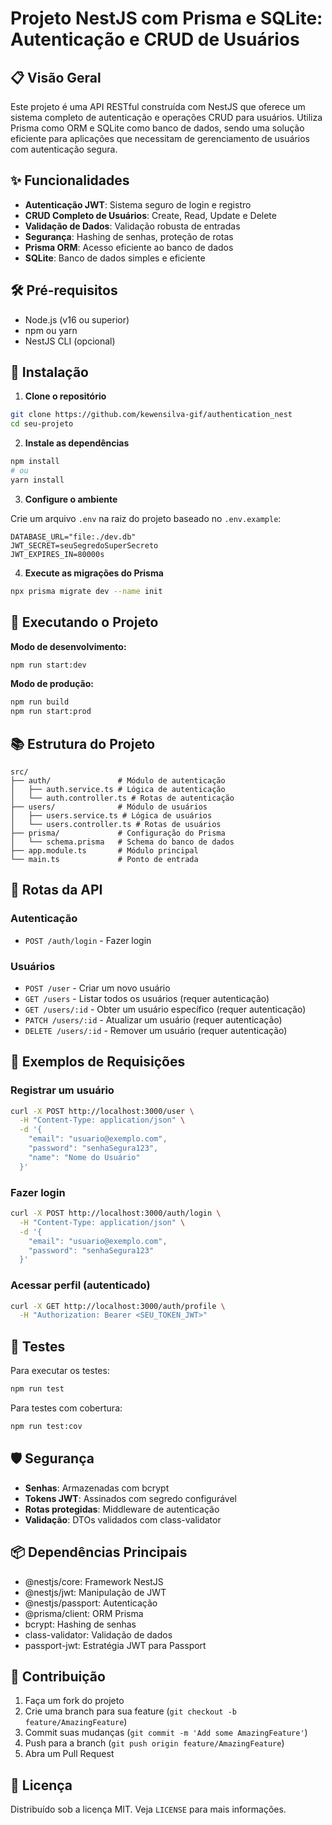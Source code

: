# Projeto NestJS com Prisma e SQLite: Autenticação e CRUD de Usuários

## 📋 Visão Geral

Este projeto é uma API RESTful construída com NestJS que oferece um sistema completo de autenticação e operações CRUD para usuários. Utiliza Prisma como ORM e SQLite como banco de dados, sendo uma solução eficiente para aplicações que necessitam de gerenciamento de usuários com autenticação segura.

## ✨ Funcionalidades

- **Autenticação JWT**: Sistema seguro de login e registro
- **CRUD Completo de Usuários**: Create, Read, Update e Delete
- **Validação de Dados**: Validação robusta de entradas
- **Segurança**: Hashing de senhas, proteção de rotas
- **Prisma ORM**: Acesso eficiente ao banco de dados
- **SQLite**: Banco de dados simples e eficiente

## 🛠️ Pré-requisitos

- Node.js (v16 ou superior)
- npm ou yarn
- NestJS CLI (opcional)

## 🚀 Instalação

1. **Clone o repositório**

```bash
git clone https://github.com/kewensilva-gif/authentication_nest
cd seu-projeto
```

2. **Instale as dependências**

```bash
npm install
# ou
yarn install
```

3. **Configure o ambiente**

Crie um arquivo `.env` na raiz do projeto baseado no `.env.example`:

```env
DATABASE_URL="file:./dev.db"
JWT_SECRET=seuSegredoSuperSecreto
JWT_EXPIRES_IN=80000s
```

4. **Execute as migrações do Prisma**

```bash
npx prisma migrate dev --name init
```

## 🏃 Executando o Projeto

**Modo de desenvolvimento:**

```bash
npm run start:dev
```

**Modo de produção:**

```bash
npm run build
npm run start:prod
```

## 📚 Estrutura do Projeto

```
src/
├── auth/               # Módulo de autenticação
│   ├── auth.service.ts # Lógica de autenticação
│   └── auth.controller.ts # Rotas de autenticação
├── users/              # Módulo de usuários
│   ├── users.service.ts # Lógica de usuários
│   └── users.controller.ts # Rotas de usuários
├── prisma/             # Configuração do Prisma
│   └── schema.prisma   # Schema do banco de dados
├── app.module.ts       # Módulo principal
└── main.ts             # Ponto de entrada
```

## 🔐 Rotas da API

### Autenticação
- `POST /auth/login` - Fazer login

### Usuários

- `POST /user` - Criar um novo usuário
- `GET /users` - Listar todos os usuários (requer autenticação)
- `GET /users/:id` - Obter um usuário específico (requer autenticação)
- `PATCH /users/:id` - Atualizar um usuário (requer autenticação)
- `DELETE /users/:id` - Remover um usuário (requer autenticação)

## 📝 Exemplos de Requisições

### Registrar um usuário

```bash
curl -X POST http://localhost:3000/user \
  -H "Content-Type: application/json" \
  -d '{
    "email": "usuario@exemplo.com",
    "password": "senhaSegura123",
    "name": "Nome do Usuário"
  }'
```

### Fazer login

```bash
curl -X POST http://localhost:3000/auth/login \
  -H "Content-Type: application/json" \
  -d '{
    "email": "usuario@exemplo.com",
    "password": "senhaSegura123"
  }'
```

### Acessar perfil (autenticado)

```bash
curl -X GET http://localhost:3000/auth/profile \
  -H "Authorization: Bearer <SEU_TOKEN_JWT>"
```

## 🧪 Testes

Para executar os testes:

```bash
npm run test
```

Para testes com cobertura:

```bash
npm run test:cov
```

## 🛡️ Segurança

- **Senhas**: Armazenadas com bcrypt
- **Tokens JWT**: Assinados com segredo configurável
- **Rotas protegidas**: Middleware de autenticação
- **Validação**: DTOs validados com class-validator

## 📦 Dependências Principais

- @nestjs/core: Framework NestJS
- @nestjs/jwt: Manipulação de JWT
- @nestjs/passport: Autenticação
- @prisma/client: ORM Prisma
- bcrypt: Hashing de senhas
- class-validator: Validação de dados
- passport-jwt: Estratégia JWT para Passport

## 🤝 Contribuição

1. Faça um fork do projeto
2. Crie uma branch para sua feature (`git checkout -b feature/AmazingFeature`)
3. Commit suas mudanças (`git commit -m 'Add some AmazingFeature'`)
4. Push para a branch (`git push origin feature/AmazingFeature`)
5. Abra um Pull Request

## 📄 Licença

Distribuído sob a licença MIT. Veja `LICENSE` para mais informações.